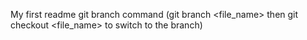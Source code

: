 My first readme
git branch command (git branch <file_name> then git checkout <file_name> to switch to the branch)

